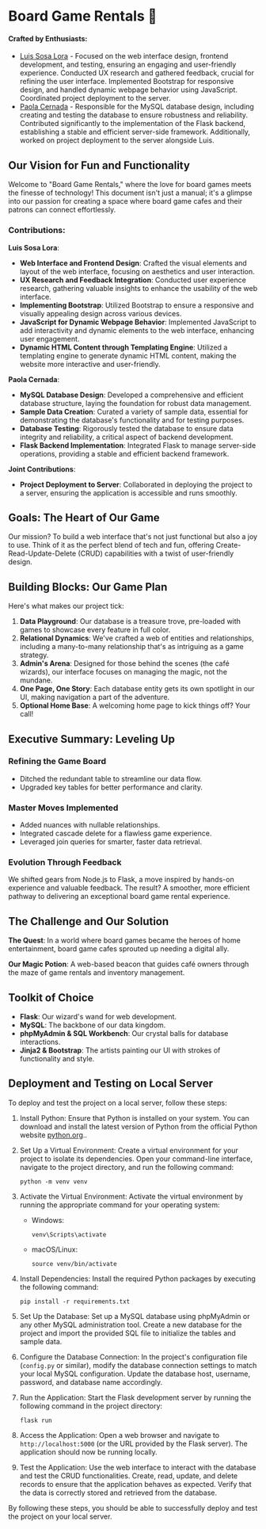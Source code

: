 # Board Game Rentals 🎲

#### Crafted by Enthusiasts:

- [Luis Sosa Lora](https://github.com/luisJsosa/) - Focused on the web interface design, frontend development, and testing, ensuring an engaging and user-friendly experience. Conducted UX research and gathered feedback, crucial for refining the user interface. Implemented Bootstrap for responsive design, and handled dynamic webpage behavior using JavaScript. Coordinated project deployment to the server.
- [Paola Cernada](https://github.com/paolacernada/) - Responsible for the MySQL database design, including creating and testing the database to ensure robustness and reliability. Contributed significantly to the implementation of the Flask backend, establishing a stable and efficient server-side framework. Additionally, worked on project deployment to the server alongside Luis.

## Our Vision for Fun and Functionality

Welcome to "Board Game Rentals," where the love for board games meets the finesse of technology! This document isn't just a manual; it's a glimpse into our passion for creating a space where board game cafes and their patrons can connect effortlessly.

### Contributions:

**Luis Sosa Lora**:
- **Web Interface and Frontend Design**: Crafted the visual elements and layout of the web interface, focusing on aesthetics and user interaction.
- **UX Research and Feedback Integration**: Conducted user experience research, gathering valuable insights to enhance the usability of the web interface.
- **Implementing Bootstrap**: Utilized Bootstrap to ensure a responsive and visually appealing design across various devices.
- **JavaScript for Dynamic Webpage Behavior**: Implemented JavaScript to add interactivity and dynamic elements to the web interface, enhancing user engagement.
- **Dynamic HTML Content through Templating Engine**: Utilized a templating engine to generate dynamic HTML content, making the website more interactive and user-friendly.
  
**Paola Cernada**:
- **MySQL Database Design**: Developed a comprehensive and efficient database structure, laying the foundation for robust data management.
- **Sample Data Creation**: Curated a variety of sample data, essential for demonstrating the database's functionality and for testing purposes.
- **Database Testing**: Rigorously tested the database to ensure data integrity and reliability, a critical aspect of backend development.
- **Flask Backend Implementation**: Integrated Flask to manage server-side operations, providing a stable and efficient backend framework.

**Joint Contributions**:
- **Project Deployment to Server**: Collaborated in deploying the project to a server, ensuring the application is accessible and runs smoothly.

## Goals: The Heart of Our Game

Our mission? To build a web interface that's not just functional but also a joy to use. Think of it as the perfect blend of tech and fun, offering Create-Read-Update-Delete (CRUD) capabilities with a twist of user-friendly design.

## Building Blocks: Our Game Plan

Here's what makes our project tick:

1. **Data Playground**: Our database is a treasure trove, pre-loaded with games to showcase every feature in full color.
2. **Relational Dynamics**: We've crafted a web of entities and relationships, including a many-to-many relationship that's as intriguing as a game strategy.
3. **Admin's Arena**: Designed for those behind the scenes (the café wizards), our interface focuses on managing the magic, not the mundane.
4. **One Page, One Story**: Each database entity gets its own spotlight in our UI, making navigation a part of the adventure.
5. **Optional Home Base**: A welcoming home page to kick things off? Your call!

## Executive Summary: Leveling Up

### Refining the Game Board

- Ditched the redundant table to streamline our data flow.
- Upgraded key tables for better performance and clarity.

### Master Moves Implemented

- Added nuances with nullable relationships.
- Integrated cascade delete for a flawless game experience.
- Leveraged join queries for smarter, faster data retrieval.

### Evolution Through Feedback

We shifted gears from Node.js to Flask, a move inspired by hands-on experience and valuable feedback. The result? A smoother, more efficient pathway to delivering an exceptional board game rental experience.

## The Challenge and Our Solution

**The Quest**: In a world where board games became the heroes of home entertainment, board game cafes sprouted up needing a digital ally.

**Our Magic Potion**: A web-based beacon that guides café owners through the maze of game rentals and inventory management.

## Toolkit of Choice

- **Flask**: Our wizard's wand for web development.
- **MySQL**: The backbone of our data kingdom.
- **phpMyAdmin & SQL Workbench**: Our crystal balls for database interactions.
- **Jinja2 & Bootstrap**: The artists painting our UI with strokes of functionality and style.

## Deployment and Testing on Local Server

To deploy and test the project on a local server, follow these steps:

1. Install Python: Ensure that Python is installed on your system. You can download and install the latest version of Python from the official Python website [python.org](https://www.python.org)..

2. Set Up a Virtual Environment: Create a virtual environment for your project to isolate its dependencies. Open your command-line interface, navigate to the project directory, and run the following command:
   ```
   python -m venv venv
   ```
   
3. Activate the Virtual Environment: Activate the virtual environment by running the appropriate command for your operating system:
   - Windows:
     ```
     venv\Scripts\activate
     ```
   - macOS/Linux:
     ```
     source venv/bin/activate
     ```

4. Install Dependencies: Install the required Python packages by executing the following command:
   ```
   pip install -r requirements.txt
   ```

5. Set Up the Database: Set up a MySQL database using phpMyAdmin or any other MySQL administration tool. Create a new database for the project and import the provided SQL file to initialize the tables and sample data.

6. Configure the Database Connection: In the project's configuration file (`config.py` or similar), modify the database connection settings to match your local MySQL configuration. Update the database host, username, password, and database name accordingly.

7. Run the Application: Start the Flask development server by running the following command in the project directory:
   ```
   flask run
   ```

8. Access the Application: Open a web browser and navigate to `http://localhost:5000` (or the URL provided by the Flask server). The application should now be running locally.

9. Test the Application: Use the web interface to interact with the database and test the CRUD functionalities. Create, read, update, and delete records to ensure that the application behaves as expected. Verify that the data is correctly stored and retrieved from the database.

By following these steps, you should be able to successfully deploy and test the project on your local server.
